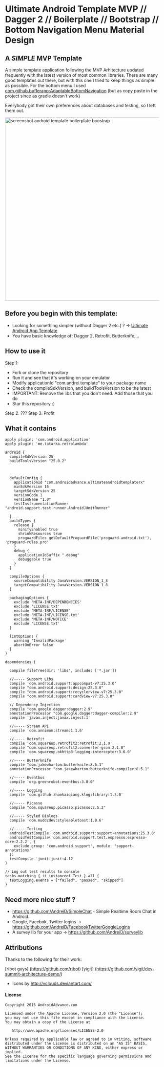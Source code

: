 Ultimate Android Template MVP // Dagger 2 // Boilerplate // Bootstrap // Bottom Navigation Menu Material Design
===================

A *SIMPLE* MVP Template
------------

A simple template application following the MVP Arhitecture updated frequently with the latest version of most common libraries.
There are many good templates out there, but with this one I tried to keep things as simple as possible.
For the bottom menu I used <a href="https://github.com/bufferapp/AdaptableBottomNavigation" target="_blank">com.github.bufferapp:AdaptableBottomNavigation</a> (but as copy paste in the project since as gradle doesn't work)

Everybody got their own preferences about databases and testing, so I left them out.

<img src="https://raw.githubusercontent.com/AndreiD/UltimateAndroidTemplateRx/master/art/screenshot_1.png" width="600px" height="auto" alt="screenshot android template boilerplate boostrap" />

Before you begin with this template:
------------

- Looking for something simpler (without Dagger 2 etc.) ? -> [Ultimate Android App Template](https://github.com/AndreiD/UltimateAndroidAppTemplate)
- You have basic knowledge of: Dagger 2, Retrofit, Butterknife,...


How to use it
------------
Step 1:

* Fork or clone the repository
* Run it and see that it's working on your emulator
* Modify applicationId "com.andrei.template" to your package name
* Check the compileSdkVersion, and buildToolsVersion to be the latest
* IMPORTANT: Remove the libs that you don't need. Add those that you do
* Star this repository :)

Step 2. ???
Step 3. Profit


What it contains
------------

~~~~
apply plugin: 'com.android.application'
apply plugin: 'me.tatarka.retrolambda'

android {
  compileSdkVersion 25
  buildToolsVersion "25.0.2"



  defaultConfig {
    applicationId "com.androidadvance.ultimateandroidtemplaterx"
    minSdkVersion 16
    targetSdkVersion 25
    versionCode 1
    versionName "1.0"
    testInstrumentationRunner "android.support.test.runner.AndroidJUnitRunner"

  }
  buildTypes {
    release {
      minifyEnabled true
      shrinkResources true
      proguardFiles getDefaultProguardFile('proguard-android.txt'), 'proguard-rules.pro'
    }
    debug {
      applicationIdSuffix ".debug"
      debuggable true
    }
  }

  compileOptions {
    sourceCompatibility JavaVersion.VERSION_1_8
    targetCompatibility JavaVersion.VERSION_1_8
  }

  packagingOptions {
    exclude 'META-INF/DEPENDENCIES'
    exclude 'LICENSE.txt'
    exclude 'META-INF/LICENSE'
    exclude 'META-INF/LICENSE.txt'
    exclude 'META-INF/NOTICE'
    exclude 'LICENSE.txt'
  }

  lintOptions {
    warning 'InvalidPackage'
    abortOnError false
  }
}

dependencies {

  compile fileTree(dir: 'libs', include: ['*.jar'])

  //----- Support Libs
  compile 'com.android.support:appcompat-v7:25.3.0'
  compile "com.android.support:design:25.3.0"
  compile "com.android.support:recyclerview-v7:25.3.0"
  compile "com.android.support:cardview-v7:25.3.0"

  // Dependency Injection
  compile "com.google.dagger:dagger:2.9"
  annotationProcessor "com.google.dagger:dagger-compiler:2.9"
  compile 'javax.inject:javax.inject:1'

  //----- Stream API
  compile 'com.annimon:stream:1.1.6'

  //----- Retrofit
  compile 'com.squareup.retrofit2:retrofit:2.1.0'
  compile "com.squareup.retrofit2:converter-gson:2.1.0"
  compile 'com.squareup.okhttp3:logging-interceptor:3.6.0'

  //----- Butterknife
  compile "com.jakewharton:butterknife:8.5.1"
  annotationProcessor "com.jakewharton:butterknife-compiler:8.5.1"

  //----- Eventbus
  compile 'org.greenrobot:eventbus:3.0.0'

  //----- Logging
  compile 'com.github.zhaokaiqiang.klog:library:1.3.0'

  //----- Picasso
  compile "com.squareup.picasso:picasso:2.5.2"

  //----- Styled Dialogs
  compile 'com.muddzdev:styleabletoast:1.0.6'

  //----- Testing
  androidTestCompile 'com.android.support:support-annotations:25.3.0'
  androidTestCompile('com.android.support.test.espresso:espresso-core:2.2.2', {
    exclude group: 'com.android.support', module: 'support-annotations'
  })
  testCompile 'junit:junit:4.12'
}

// Log out test results to console
tasks.matching { it instanceof Test }.all {
  testLogging.events = ["failed", "passed", "skipped"]
}
~~~~

Need more nice stuff ?
------------

- https://github.com/AndreiD/SimpleChat - Simple Realtime Room Chat in Android.
- Google, Facebok, Twitter logins -> https://github.com/AndreiD/FacebookTwitterGoogleLogins
- A survey lib for your app -> https://github.com/AndreiD/surveylib

Attributions
------------

Thanks to the following for their work:

[ribot guys] (https://github.com/ribot) [yigit] (https://github.com/yigit/dev-summit-architecture-demo/)
- Icons by http://vclouds.deviantart.com/



#### License

~~~~
Copyright 2015 AndroidAdvance.com

Licensed under the Apache License, Version 2.0 (the "License");
you may not use this file except in compliance with the License.
You may obtain a copy of the License at

   http://www.apache.org/licenses/LICENSE-2.0

Unless required by applicable law or agreed to in writing, software
distributed under the License is distributed on an "AS IS" BASIS,
WITHOUT WARRANTIES OR CONDITIONS OF ANY KIND, either express or implied.
See the License for the specific language governing permissions and
limitations under the License.
~~~~
